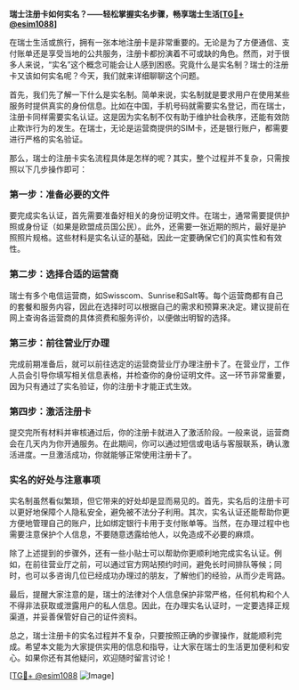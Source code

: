 **瑞士注册卡如何实名？——轻松掌握实名步骤，畅享瑞士生活[[TG💪+ @esim1088](https://t.me/s/esim1088)]**

在瑞士生活或旅行，拥有一张本地注册卡是非常重要的。无论是为了方便通信、支付账单还是享受当地的公共服务，注册卡都扮演着不可或缺的角色。然而，对于很多人来说，“实名”这个概念可能会让人感到困惑。究竟什么是实名制？瑞士的注册卡又该如何实名呢？今天，我们就来详细聊聊这个问题。

首先，我们先了解一下什么是实名制。简单来说，实名制就是要求用户在使用某些服务时提供真实的身份信息。比如在中国，手机号码就需要实名登记，而在瑞士，注册卡同样需要实名认证。这是因为实名制不仅有助于维护社会秩序，还能有效防止欺诈行为的发生。在瑞士，无论是运营商提供的SIM卡，还是银行账户，都需要进行严格的实名验证。

那么，瑞士的注册卡实名流程具体是怎样的呢？其实，整个过程并不复杂，只需按照以下几步操作即可：

### 第一步：准备必要的文件

要完成实名认证，首先需要准备好相关的身份证明文件。在瑞士，通常需要提供护照或身份证（如果是欧盟成员国公民）。此外，还需要一张近期的照片，最好是护照照片规格。这些材料是实名认证的基础，因此一定要确保它们的真实性和有效性。

### 第二步：选择合适的运营商

瑞士有多个电信运营商，如Swisscom、Sunrise和Salt等。每个运营商都有自己的套餐和服务内容，因此在选择时可以根据自己的需求和预算来决定。建议提前在网上查询各运营商的具体资费和服务评价，以便做出明智的选择。

### 第三步：前往营业厅办理

完成前期准备后，就可以前往选定的运营商营业厅办理注册卡了。在营业厅，工作人员会引导你填写相关信息表格，并检查你的身份证明文件。这一环节非常重要，因为只有通过了实名验证，你的注册卡才能正式生效。

### 第四步：激活注册卡

提交完所有材料并审核通过后，你的注册卡就进入了激活阶段。一般来说，运营商会在几天内为你开通服务。在此期间，你可以通过短信或电话与客服联系，确认激活进度。一旦激活成功，你就能够正常使用注册卡了。

### 实名的好处与注意事项

实名制虽然看似繁琐，但它带来的好处却是显而易见的。首先，实名后的注册卡可以更好地保障个人隐私安全，避免被不法分子利用。其次，实名认证还能帮助你更方便地管理自己的账户，比如绑定银行卡用于支付账单等。当然，在办理过程中也需要注意保护个人信息，不要随意透露给他人，以免造成不必要的麻烦。

除了上述提到的步骤外，还有一些小贴士可以帮助你更顺利地完成实名认证。例如，在前往营业厅之前，可以通过官方网站预约时间，避免长时间排队等候；同时，也可以多咨询几位已经成功办理过的朋友，了解他们的经验，从而少走弯路。

最后，提醒大家注意的是，瑞士的法律对个人信息保护非常严格，任何机构和个人不得非法获取或泄露用户的私人信息。因此，在办理实名认证时，一定要选择正规渠道，并妥善保管好自己的证件资料。

总之，瑞士注册卡的实名过程并不复杂，只要按照正确的步骤操作，就能顺利完成。希望本文能为大家提供实用的信息和指导，让大家在瑞士的生活更加便利和安心。如果你还有其他疑问，欢迎随时留言讨论！

[[TG💪+ @esim1088](https://t.me/s/esim1088) ![Image](https://i.postimg.cc/4NQfJmqS/Snipaste-2025-05-13-00-14-12.png)]